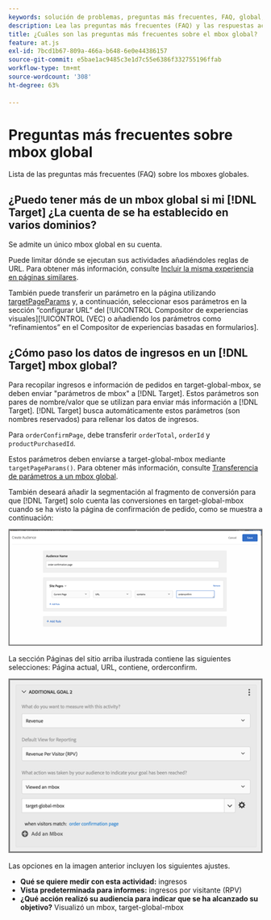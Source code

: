 ```yaml
---
keywords: solución de problemas, preguntas más frecuentes, FAQ, global, mbox global
description: Lea las preguntas más frecuentes (FAQ) y las respuestas acerca del Adobe [!DNL Target] mboxes globales.
title: ¿Cuáles son las preguntas más frecuentes sobre el mbox global?
feature: at.js
exl-id: 7bcd1b67-809a-466a-b648-6e0e44386157
source-git-commit: e5bae1ac9485c3e1d7c55e6386f332755196ffab
workflow-type: tm+mt
source-wordcount: '308'
ht-degree: 63%

---
```


# Preguntas más frecuentes sobre mbox global

Lista de las preguntas más frecuentes (FAQ) sobre los mboxes globales.

## ¿Puedo tener más de un mbox global si mi [!DNL Target] ¿La cuenta de se ha establecido en varios dominios?

Se admite un único mbox global en su cuenta.

Puede limitar dónde se ejecutan sus actividades añadiéndoles reglas de URL. Para obtener más información, consulte [Incluir la misma experiencia en páginas similares](https://experienceleague.adobe.com/docs/target/using/experiences/vec/temtest.html).

También puede transferir un parámetro en la página utilizando [targetPageParams](/help/dev/implement/client-side/atjs/atjs-functions/targetpageparams.md) y, a continuación, seleccionar esos parámetros en la sección “configurar URL” del [!UICONTROL Compositor de experiencias visuales][!UICONTROL  (VEC) o añadiendo los parámetros como “refinamientos” en el Compositor de experiencias basadas en formularios].

## ¿Cómo paso los datos de ingresos en un [!DNL Target] mbox global?

Para recopilar ingresos e información de pedidos en target-global-mbox, se deben enviar &quot;parámetros de mbox&quot; a [!DNL Target]. Estos parámetros son pares de nombre/valor que se utilizan para enviar más información a [!DNL Target]. [!DNL Target] busca automáticamente estos parámetros (son nombres reservados) para rellenar los datos de ingresos.

Para `orderConfirmPage`, debe transferir `orderTotal`, `orderId` y `productPurchasedId`.

Estos parámetros deben enviarse a target-global-mbox mediante `targetPageParams()`. Para obtener más información, consulte [Transferencia de parámetros a un mbox global](/help/dev/implement/client-side/atjs/global-mbox/pass-parameters-to-global-mbox.md).

También deseará añadir la segmentación al fragmento de conversión para que [!DNL Target] solo cuenta las conversiones en target-global-mbox cuando se ha visto la página de confirmación de pedido, como se muestra a continuación:

![imagen alt](assets/revenue1.png)

La sección Páginas del sitio arriba ilustrada contiene las siguientes selecciones: Página actual, URL, contiene, orderconfirm.

![imagen alt](assets/revenue2.png)

Las opciones en la imagen anterior incluyen los siguientes ajustes.

* **Qué se quiere medir con esta actividad:** ingresos
* **Vista predeterminada para informes:** ingresos por visitante (RPV)
* **¿Qué acción realizó su audiencia para indicar que se ha alcanzado su objetivo?** Visualizó un mbox, target-global-mbox
